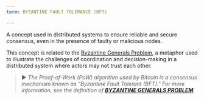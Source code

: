 ```yaml
---
term: BYZANTINE FAULT TOLERANCE (BFT)

---
```

A concept used in distributed systems to ensure reliable and secure consensus, even in the presence of faulty or malicious nodes.

This concept is related to the [Byzantine Generals Problem](/dictionnaire/P.md#prob.-des-généraux-byzantins), a metaphor used to illustrate the challenges of coordination and decision-making in a distributed system where actors may not trust each other.

> ► *The Proof-of-Work (PoW) algorithm used by Bitcoin is a consensus mechanism known as "Byzantine Fault Tolerant (BFT)." For more information, see the definition of **[BYZANTINE GENERALS PROBLEM](/dictionnaire/P.md#prob.-des-généraux-byzantins)**.*